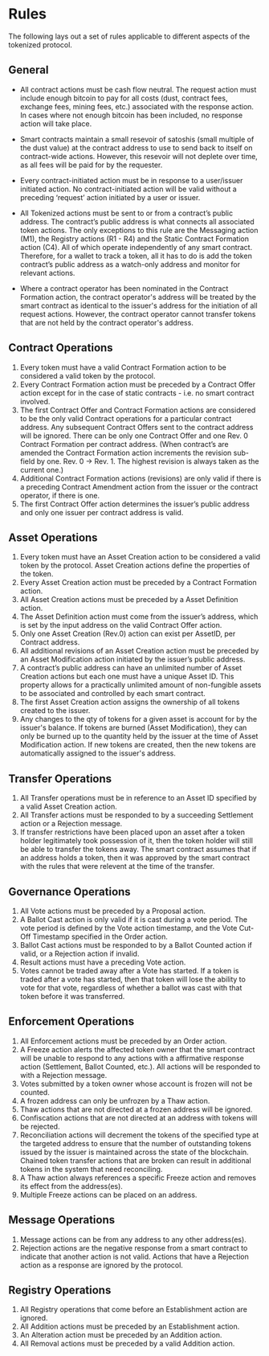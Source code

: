 # Rules

The following lays out a set of rules applicable to different aspects of the tokenized protocol.

## General

* All contract actions must be cash flow neutral. The request action must include enough bitcoin to pay for all costs (dust, contract fees, exchange fees, mining fees, etc.) associated with the response action. In cases where not enough bitcoin has been included, no response action will take place. 

* Smart contracts maintain a small resevoir of satoshis (small multiple of the dust value) at the contract address to use to send back to itself on contract-wide actions.  However, this resevoir will not deplete over time, as all fees will be paid for by the requester.

* Every contract-initiated action must be in response to a user/issuer initiated action. No contract-initiated action will be valid without a preceding ‘request’ action initiated by a user or issuer.

* All Tokenized actions must be sent to or from a contract’s public address. The contract’s public address is what connects all associated token actions. The only exceptions to this rule are the Messaging action (M1), the Registry actions (R1 - R4) and the Static Contract Formation action (C4).  All of which operate independently of any smart contract. Therefore, for a wallet to track a token, all it has to do is add the token contract’s public address as a watch-only address and monitor for relevant actions.

* Where a contract operator has been nominated in the Contract Formation action, the contract operator's address will be treated by the smart contract as identical to the issuer's address for the initiation of all request actions.  However, the contract operator cannot transfer tokens that are not held by the contract operator's address.

## Contract Operations

1. Every token must have a valid Contract Formation action to be considered a valid token by the protocol.
2. Every Contract Formation action must be preceded by a Contract Offer action except for in the case of static contracts - i.e. no smart contract involved.
3. The first Contract Offer and Contract Formation actions are considered to be the only valid Contract operations for a particular contract address. Any subsequent Contract Offers sent to the contract address will be ignored. There can be only one Contract Offer and one Rev. 0 Contract Formation per contract address. (When contract’s are amended the Contract Formation action increments the revision sub-field by one. Rev. 0 -> Rev. 1. The highest revision is always taken as the current one.)
4. Additional Contract Formation actions (revisions) are only valid if there is a preceding Contract Amendment action from the issuer or the contract operator, if there is one.
5. The first Contract Offer action determines the issuer’s public address and only one issuer per contract address is valid.

## Asset Operations

1. Every token must have an Asset Creation action to be considered a valid token by the protocol. Asset Creation actions define the properties of the token.
2. Every Asset Creation action must be preceded by a Contract Formation action.
3. All Asset Creation actions must be preceded by a Asset Definition action.
4. The Asset Definition action must come from the issuer’s address, which is set by the input address on the valid Contract Offer action.
5. Only one Asset Creation (Rev.0) action can exist per AssetID, per Contract address.
6. All additional revisions of an Asset Creation action must be preceded by an Asset Modification action initiated by the issuer’s public address.
7. A contract’s public address can have an unlimited number of Asset Creation actions but each one must have a unique Asset ID. This property allows for a practically unlimited amount of non-fungible assets to be associated and controlled by each smart contract.
8. The first Asset Creation action assigns the ownership of all tokens created to the issuer.
9. Any changes to the qty of tokens for a given asset is account for by the issuer's balance.  If tokens are burned (Asset Modification), they can only be burned up to the quantity held by the issuer at the time of Asset Modification action.  If new tokens are created, then the new tokens are automatically assigned to the issuer's address.

## Transfer Operations

1. All Transfer operations must be in reference to an Asset ID specified by a valid Asset Creation action.
2. All Transfer actions must be responded to by a succeeding Settlement action or a Rejection message.
3. If transfer restrictions have been placed upon an asset after a token holder legitimately took possession of it, then the token holder will still be able to transfer the tokens away.  The smart contract assumes that if an address holds a token, then it was approved by the smart contract with the rules that were relevent at the time of the transfer.

## Governance Operations

1. All Vote actions must be preceded by a Proposal action.
2. A Ballot Cast action is only valid if it is cast during a vote period. The vote period is defined by the Vote action timestamp, and the Vote Cut-Off Timestamp specified in the Order action.
3. Ballot Cast actions must be responded to by a Ballot Counted action if valid, or a Rejection action if invalid.
4. Result actions must have a preceding Vote action.
5. Votes cannot be traded away after a Vote has started.  If a token is traded after a vote has started, then that token will lose the ability to vote for that vote, regardless of whether a ballot was cast with that token before it was transferred.

##  Enforcement Operations

1. All Enforcement actions must be preceded by an Order action.
2. A Freeze action alerts the affected token owner that the smart contract will be unable to respond to any actions with a affirmative response action (Settlement, Ballot Counted, etc.). All actions will be responded to with a Rejection message.
3. Votes submitted by a token owner whose account is frozen will not be counted.
4. A frozen address can only be unfrozen by a Thaw action.
5. Thaw actions that are not directed at a frozen address will be ignored.
6. Confiscation actions that are not directed at an address with tokens will be rejected.
7. Reconciliation actions will decrement the tokens of the specified type at the targeted address to ensure that the number of outstanding tokens issued by the issuer is maintained across the state of the blockchain. Chained token transfer actions that are broken can result in additional tokens in the system that need reconciling.
8. A Thaw action always references a specific Freeze action and removes its effect from the address(es).
9. Multiple Freeze actions can be placed on an address.

## Message Operations

1. Message actions can be from any address to any other address(es).
2. Rejection actions are the negative response from a smart contract to indicate that another action is not valid. Actions that have a Rejection action as a response are ignored by the protocol.

## Registry Operations

1. All Registry operations that come before an Establishment action are ignored.
2. All Addition actions must be preceded by an Establishment action.
3. An Alteration action must be preceded by an Addition action.
4. All Removal actions must be preceded by a valid Addition action.
